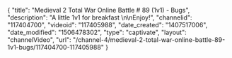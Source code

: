 {
    "title": "Medieval 2 Total War Online Battle # 89 (1v1) - Bugs",
    "description": "A little 1v1 for breakfast \n\nEnjoy!",
    "channelid": "117404700",
    "videoid": "117405988",
    "date_created": "1407517006",
    "date_modified": "1506478302",
    "type": "captivate",
    "layout": "channelVideo",
    "url": "\/channel-4\/medieval-2-total-war-online-battle-89-1v1-bugs\/117404700-117405988"
}